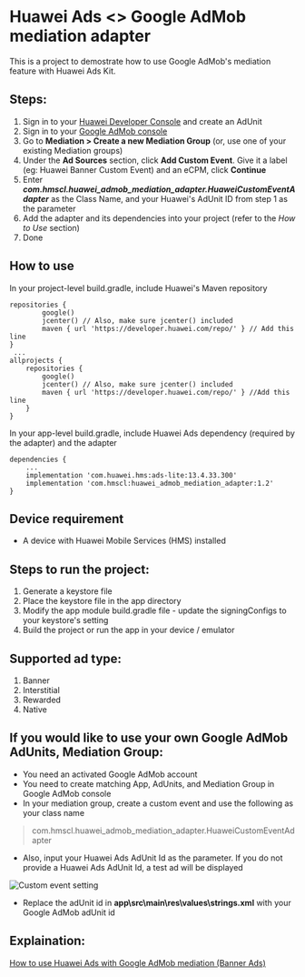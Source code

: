 # Huawei Ads <> Google AdMob mediation adapter
This is a project to demostrate how to use Google AdMob's mediation feature with Huawei Ads Kit.

## Steps:
1. Sign in to your [Huawei Developer Console](https://developer.huawei.com/consumer/en/console) and create an AdUnit
2. Sign in to your [Google AdMob console](https://apps.admob.com/v2)
3. Go to **Mediation > Create a new Mediation Group** (or, use one of your existing Mediation groups)
4. Under the **Ad Sources** section, click **Add Custom Event**. Give it a label (eg: Huawei Banner Custom Event) and an eCPM, click **Continue**
5. Enter _**com.hmscl.huawei_admob_mediation_adapter.HuaweiCustomEventAdapter**_ as the Class Name, and your Huawei's AdUnit ID from step 1 as the parameter
6. Add the adapter and its dependencies into your project (refer to the _How to Use_ section)
6. Done

## How to use
In your project-level build.gradle, include Huawei's Maven repository
```
repositories {
        google()
        jcenter() // Also, make sure jcenter() included
        maven { url 'https://developer.huawei.com/repo/' } // Add this line
}
 ...
allprojects {
    repositories {
        google()
        jcenter() // Also, make sure jcenter() included
        maven { url 'https://developer.huawei.com/repo/' } //Add this line
    }
}
```

In your app-level build.gradle, include Huawei Ads dependency (required by the adapter) and the adapter
```
dependencies {
    ...
    implementation 'com.huawei.hms:ads-lite:13.4.33.300'
    implementation 'com.hmscl:huawei_admob_mediation_adapter:1.2'
}
```

## Device requirement
- A device with Huawei Mobile Services (HMS) installed
 
## Steps to run the project:
1. Generate a keystore file
2. Place the keystore file in the app directory
3. Modify the app module build.gradle file - update the signingConfigs to your keystore's setting
4. Build the project or run the app in your device / emulator

## Supported ad type:
1. Banner
2. Interstitial
3. Rewarded
4. Native

## If you would like to use your own Google AdMob AdUnits, Mediation Group:
- You need an activated Google AdMob account
- You need to create matching App, AdUnits, and Mediation Group in Google AdMob console
- In your mediation group, create a custom event and use the following as your class name
> com.hmscl.huawei_admob_mediation_adapter.HuaweiCustomEventAdapter
- Also, input your Huawei Ads AdUnit Id as the parameter. If you do not provide a Huawei Ads AdUnit Id, a test ad will be displayed

![Custom event setting](https://i.ibb.co/SnfH3Cj/Untitled.png)

- Replace the adUnit id in **app\src\main\res\values\strings.xml** with your Google AdMob adUnit id

## Explaination:
[How to use Huawei Ads with Google AdMob mediation (Banner Ads)](https://clho40.medium.com/how-to-use-huawei-ads-with-google-admob-mediation-banner-ads-5ff1791e750c)